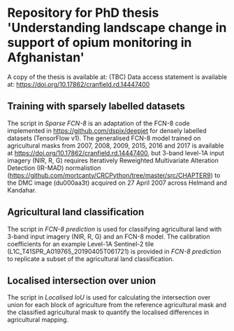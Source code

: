 # Repository for PhD thesis 'Understanding landscape change in support of opium monitoring in Afghanistan'
A copy of the thesis is available at: (TBC)
Data access statement is available at: https://doi.org/10.17862/cranfield.rd.14447400 

## Training with sparsely labelled datasets
The script in *Sparse FCN-8* is an adaptation of the FCN-8 code implemented in https://github.com/dspix/deepjet for densely labelled datasets (TensorFlow v1). The generalised FCN-8 model trained on agricultural masks from 2007, 2008, 2009, 2015, 2016 and 2017 is available at https://doi.org/10.17862/cranfield.rd.14447400, but 3-band level-1A input imagery (NIR, R, G) requires Iteratively Reweighted Multivariate Alteration Detection (IR-MAD) normalistion (https://github.com/mortcanty/CRCPython/tree/master/src/CHAPTER9) to the DMC image (du000aa3t) acquired on 27 April 2007 across Helmand and Kandahar.

## Agricultural land classification
The script in *FCN-8 prediction* is used for classifying agricultural land with 3-band input imagery (NIR, R, G) and an FCN-8 model. The calibration coefficients for an example Level-1A Sentinel-2 tile (L1C_T41SPR_A019765_20190405T061721) is provided in *FCN-8 prediction* to replicate a subset of the agricultural land classification.

## Localised intersection over union
The script in *Localised IoU* is used for calculating the intersection over union for each block of agriculture from the reference agricultural mask and the classified agricultural mask to quantify the localised differences in agricultural mapping.
